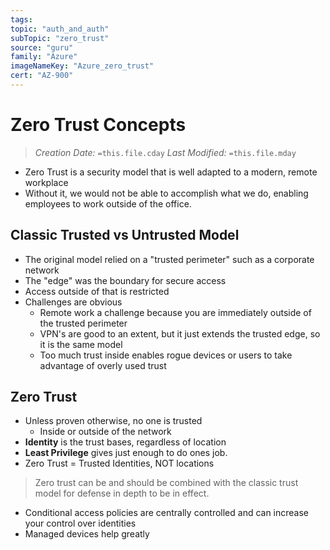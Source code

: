 ```yaml
---
tags:
topic: "auth_and_auth"
subTopic: "zero_trust"
source: "guru"
family: "Azure"
imageNameKey: "Azure_zero_trust"
cert: "AZ-900"
---
```

# Zero Trust Concepts
> *Creation Date:* `=this.file.cday`
> *Last Modified:* `=this.file.mday`

- Zero Trust is a security model that is well adapted to a modern, remote workplace
- Without it, we would not be able to accomplish what we do, enabling employees to work outside of the office.


## Classic Trusted vs Untrusted Model

- The original model relied on a "trusted perimeter" such as a corporate network
- The "edge" was the boundary for secure access
- Access outside of that is restricted
- Challenges are obvious
	- Remote work a challenge because you are immediately outside of the trusted perimeter
	- VPN's are good to an extent, but it just extends the trusted edge, so it is the same model
	- Too much trust inside enables rogue devices or users to take advantage of overly used trust

## Zero Trust

- Unless proven otherwise, no one is trusted
	- Inside or outside of the network
- **Identity** is the trust bases, regardless of location
- **Least Privilege** gives just enough to do ones job. 
- Zero Trust  = Trusted Identities, NOT locations

> Zero trust can be and should be combined with the classic trust model for defense in depth to be in effect.

- Conditional access policies are centrally controlled and can increase your control over identities
- Managed devices help greatly